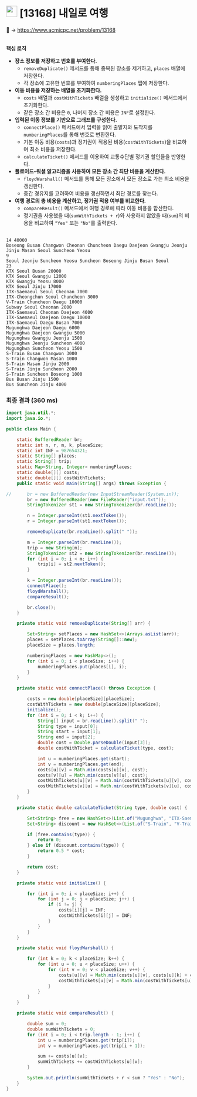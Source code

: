 # <img src="https://d2gd6pc034wcta.cloudfront.net/tier/13.svg" width="30"> [13168] 내일로 여행

📌 → https://www.acmicpc.net/problem/13168 <br/><br/>

**핵심 로직**

- **장소 정보를 저장하고 번호를 부여한다.**
    - `removeDuplicate()` 메서드를 통해 중복된 장소를 제거하고, `places` 배열에 저장한다.
    - 각 장소에 고유한 번호를 부여하여 `numberingPlaces` 맵에 저장한다.
- **이동 비용을 저장하는 배열을 초기화한다.**
    - `costs` 배열과 `costWithTickets` 배열을 생성하고 `initialize()` 메서드에서 초기화한다.
    - 같은 장소 간 비용은 `0`, 나머지 장소 간 비용은 `INF`로 설정한다.
- **입력된 이동 정보를 기반으로 그래프를 구성한다.**
    - `connectPlace()` 메서드에서 입력을 읽어 출발지와 도착지를 `numberingPlaces`를 통해 번호로 변환한다.
    - 기본 이동 비용(`costs`)과 정기권이 적용된 비용(`costWithTickets`)을 비교하며 최소 비용을 저장한다.
    - `calculateTicket()` 메서드를 이용하여 교통수단별 정기권 할인율을 반영한다.
- **플로이드-워셜 알고리즘을 사용하여 모든 장소 간 최단 비용을 계산한다.**
    - `floydWarshall()` 메서드를 통해 모든 장소에서 모든 장소로 가는 최소 비용을 갱신한다.
    - 중간 경유지를 고려하여 비용을 갱신하면서 최단 경로를 찾는다.
- **여행 경로의 총 비용을 계산하고, 정기권 적용 여부를 비교한다.**
    - `compareResult()` 메서드에서 여행 경로에 따라 이동 비용을 합산한다.
    - 정기권을 사용했을 때(`sumWithTickets + r`)와 사용하지 않았을 때(`sum`)의 비용을 비교하여 `"Yes"` 또는 `"No"`를 출력한다. <br/><br/>

```
14 40000
Boseong Busan Changwon Cheonan Chuncheon Daegu Daejeon Gwangju Jeonju Jinju Masan Seoul Suncheon Yeosu
9
Seoul Jeonju Suncheon Yeosu Suncheon Boseong Jinju Busan Seoul
23
KTX Seoul Busan 20000
KTX Seoul Gwangju 12000
KTX Gwangju Yeosu 8000
KTX Seoul Jinju 17000
ITX-Saemaeul Seoul Cheonan 7000
ITX-Cheongchun Seoul Chuncheon 3000
V-Train Chuncheon Daegu 10000
Subway Seoul Cheonan 2000
ITX-Saemaeul Cheonan Daejeon 4000
ITX-Saemaeul Daejeon Daegu 10000
ITX-Saemaeul Daegu Busan 7000
Mugunghwa Daejeon Daegu 6000
Mugunghwa Daejeon Gwangju 5000
Mugunghwa Gwangju Jeonju 1500
Mugunghwa Jeonju Suncheon 4000
Mugunghwa Suncheon Yeosu 1500
S-Train Busan Changwon 3000
S-Train Changwon Masan 1000
S-Train Masan Jinju 2000
S-Train Jinju Suncheon 2000
S-Train Suncheon Boseong 1000
Bus Busan Jinju 1500
Bus Suncheon Jinju 4000
```

### 최종 결과 (360 ms)

```java
import java.util.*;
import java.io.*;

public class Main {

    static BufferedReader br;
    static int n, r, m, k, placeSize;
    static int INF = 987654321;
    static String[] places;
    static String[] trip;
    static Map<String, Integer> numberingPlaces;
    static double[][] costs;
    static double[][] costWithTickets;
    public static void main(String[] args) throws Exception {

//      br = new BufferedReader(new InputStreamReader(System.in));
        br = new BufferedReader(new FileReader("input.txt"));
        StringTokenizer st1 = new StringTokenizer(br.readLine());

        n = Integer.parseInt(st1.nextToken());
        r = Integer.parseInt(st1.nextToken());

        removeDuplicate(br.readLine().split(" "));

        m = Integer.parseInt(br.readLine());
        trip = new String[m];
        StringTokenizer st2 = new StringTokenizer(br.readLine());
        for (int i = 0; i < m; i++) {
            trip[i] = st2.nextToken();
        }

        k = Integer.parseInt(br.readLine());
        connectPlace();
        floydWarshall();
        compareResult();

        br.close();
    }

    private static void removeDuplicate(String[] arr) {

        Set<String> setPlaces = new HashSet<>(Arrays.asList(arr));
        places = setPlaces.toArray(String[]::new);
        placeSize = places.length;

        numberingPlaces = new HashMap<>();
        for (int i = 0; i < placeSize; i++) {
            numberingPlaces.put(places[i], i);
        }
    }

    private static void connectPlace() throws Exception {

        costs = new double[placeSize][placeSize];
        costWithTickets = new double[placeSize][placeSize];
        initialize();
        for (int i = 0; i < k; i++) {
            String[] input = br.readLine().split(" ");
            String type = input[0];
            String start = input[1];
            String end = input[2];
            double cost = Double.parseDouble(input[3]);
            double costWithTicket = calculateTicket(type, cost);

            int u = numberingPlaces.get(start);
            int v = numberingPlaces.get(end);
            costs[u][v] = Math.min(costs[u][v], cost);
            costs[v][u] = Math.min(costs[v][u], cost);
            costWithTickets[u][v] = Math.min(costWithTickets[u][v], costWithTicket);
            costWithTickets[v][u] = Math.min(costWithTickets[v][u], costWithTicket);
        }
    }

    private static double calculateTicket(String type, double cost) {

        Set<String> free = new HashSet<>(List.of("Mugunghwa", "ITX-Saemaeul", "ITX-Cheongchun"));
        Set<String> discount = new HashSet<>(List.of("S-Train", "V-Train"));

        if (free.contains(type)) {
            return 0;
        } else if (discount.contains(type)) {
            return 0.5 * cost;
        }

        return cost;
    }

    private static void initialize() {

        for (int i = 0; i < placeSize; i++) {
            for (int j = 0; j < placeSize; j++) {
                if (i != j) {
                    costs[i][j] = INF;
                    costWithTickets[i][j] = INF;
                }
            }
        }
    }

    private static void floydWarshall() {

        for (int k = 0; k < placeSize; k++) {
            for (int u = 0; u < placeSize; u++) {
                for (int v = 0; v < placeSize; v++) {
                    costs[u][v] = Math.min(costs[u][v], costs[u][k] + costs[k][v]);
                    costWithTickets[u][v] = Math.min(costWithTickets[u][v], costWithTickets[u][k] + costWithTickets[k][v]);
                }
            }
        }
    }

    private static void compareResult() {

        double sum = 0;
        double sumWithTickets = 0;
        for (int i = 0; i < trip.length - 1; i++) {
            int u = numberingPlaces.get(trip[i]);
            int v = numberingPlaces.get(trip[i + 1]);

            sum += costs[u][v];
            sumWithTickets += costWithTickets[u][v];
        }

        System.out.println(sumWithTickets + r < sum ? "Yes" : "No");
    }
}
```
